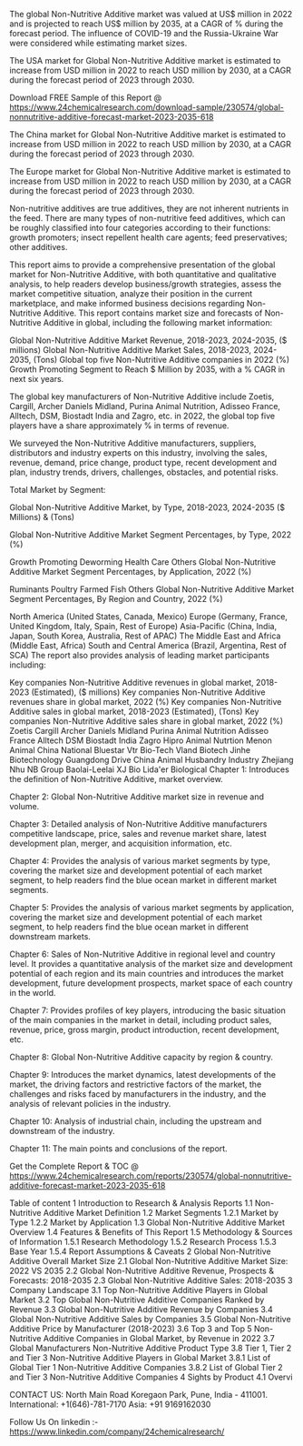 The global Non-Nutritive Additive market was valued at US$ million in 2022 and is projected to reach US$ million by 2035, at a CAGR of % during the forecast period. The influence of COVID-19 and the Russia-Ukraine War were considered while estimating market sizes.

The USA market for Global Non-Nutritive Additive  market is estimated to increase from USD million in 2022 to reach USD million by 2030, at a CAGR during the forecast period of 2023 through 2030.

Download FREE Sample of this Report @ https://www.24chemicalresearch.com/download-sample/230574/global-nonnutritive-additive-forecast-market-2023-2035-618

The China market for Global Non-Nutritive Additive  market is estimated to increase from USD million in 2022 to reach USD million by 2030, at a CAGR during the forecast period of 2023 through 2030.

The Europe market for Global Non-Nutritive Additive  market is estimated to increase from USD million in 2022 to reach USD million by 2030, at a CAGR during the forecast period of 2023 through 2030.

Non-nutritive additives are true additives, they are not inherent nutrients in the feed. There are many types of non-nutritive feed additives, which can be roughly classified into four categories according to their functions: growth promoters; insect repellent health care agents; feed preservatives; other additives.

This report aims to provide a comprehensive presentation of the global market for Non-Nutritive Additive, with both quantitative and qualitative analysis, to help readers develop business/growth strategies, assess the market competitive situation, analyze their position in the current marketplace, and make informed business decisions regarding Non-Nutritive Additive. This report contains market size and forecasts of Non-Nutritive Additive in global, including the following market information:

Global Non-Nutritive Additive Market Revenue, 2018-2023, 2024-2035, ($ millions)
Global Non-Nutritive Additive Market Sales, 2018-2023, 2024-2035, (Tons)
Global top five Non-Nutritive Additive companies in 2022 (%)
Growth Promoting Segment to Reach $ Million by 2035, with a % CAGR in next six years.

The global key manufacturers of Non-Nutritive Additive include Zoetis, Cargill, Archer Daniels Midland, Purina Animal Nutrition, Adisseo France, Alltech, DSM, Biostadt India and Zagro, etc. in 2022, the global top five players have a share approximately % in terms of revenue.

We surveyed the Non-Nutritive Additive manufacturers, suppliers, distributors and industry experts on this industry, involving the sales, revenue, demand, price change, product type, recent development and plan, industry trends, drivers, challenges, obstacles, and potential risks.

Total Market by Segment:

Global Non-Nutritive Additive Market, by Type, 2018-2023, 2024-2035 ($ Millions) & (Tons)

Global Non-Nutritive Additive Market Segment Percentages, by Type, 2022 (%)

Growth Promoting
Deworming Health Care
Others
Global Non-Nutritive Additive Market Segment Percentages, by Application, 2022 (%)

Ruminants
Poultry
Farmed Fish
Others
Global Non-Nutritive Additive Market Segment Percentages, By Region and Country, 2022 (%)

North America (United States, Canada, Mexico)
Europe (Germany, France, United Kingdom, Italy, Spain, Rest of Europe)
Asia-Pacific (China, India, Japan, South Korea, Australia, Rest of APAC)
The Middle East and Africa (Middle East, Africa)
South and Central America (Brazil, Argentina, Rest of SCA)
The report also provides analysis of leading market participants including:

Key companies Non-Nutritive Additive revenues in global market, 2018-2023 (Estimated), ($ millions)
Key companies Non-Nutritive Additive revenues share in global market, 2022 (%)
Key companies Non-Nutritive Additive sales in global market, 2018-2023 (Estimated), (Tons)
Key companies Non-Nutritive Additive sales share in global market, 2022 (%)
Zoetis
Cargill
Archer Daniels Midland
Purina Animal Nutrition
Adisseo France
Alltech
DSM
Biostadt India
Zagro
Hipro Animal Nutrtion
Menon Animal
China National Bluestar
Vtr Bio-Tech
Vland Biotech
Jinhe Biotechnology
Guangdong Drive
China Animal Husbandry Industry
Zhejiang Nhu
NB Group
Baolai-Leelai
XJ Bio
Lida'er Biological
Chapter 1: Introduces the definition of Non-Nutritive Additive, market overview.

Chapter 2: Global Non-Nutritive Additive market size in revenue and volume.

Chapter 3: Detailed analysis of Non-Nutritive Additive manufacturers competitive landscape, price, sales and revenue market share, latest development plan, merger, and acquisition information, etc.

Chapter 4: Provides the analysis of various market segments by type, covering the market size and development potential of each market segment, to help readers find the blue ocean market in different market segments.

Chapter 5: Provides the analysis of various market segments by application, covering the market size and development potential of each market segment, to help readers find the blue ocean market in different downstream markets.

Chapter 6: Sales of Non-Nutritive Additive in regional level and country level. It provides a quantitative analysis of the market size and development potential of each region and its main countries and introduces the market development, future development prospects, market space of each country in the world.

Chapter 7: Provides profiles of key players, introducing the basic situation of the main companies in the market in detail, including product sales, revenue, price, gross margin, product introduction, recent development, etc.

Chapter 8: Global Non-Nutritive Additive capacity by region & country.

Chapter 9: Introduces the market dynamics, latest developments of the market, the driving factors and restrictive factors of the market, the challenges and risks faced by manufacturers in the industry, and the analysis of relevant policies in the industry.

Chapter 10: Analysis of industrial chain, including the upstream and downstream of the industry.

Chapter 11: The main points and conclusions of the report.

Get the Complete Report & TOC @ https://www.24chemicalresearch.com/reports/230574/global-nonnutritive-additive-forecast-market-2023-2035-618

Table of content
1 Introduction to Research & Analysis Reports
1.1 Non-Nutritive Additive Market Definition
1.2 Market Segments
1.2.1 Market by Type
1.2.2 Market by Application
1.3 Global Non-Nutritive Additive Market Overview
1.4 Features & Benefits of This Report
1.5 Methodology & Sources of Information
1.5.1 Research Methodology
1.5.2 Research Process
1.5.3 Base Year
1.5.4 Report Assumptions & Caveats
2 Global Non-Nutritive Additive Overall Market Size
2.1 Global Non-Nutritive Additive Market Size: 2022 VS 2035
2.2 Global Non-Nutritive Additive Revenue, Prospects & Forecasts: 2018-2035
2.3 Global Non-Nutritive Additive Sales: 2018-2035
3 Company Landscape
3.1 Top Non-Nutritive Additive Players in Global Market
3.2 Top Global Non-Nutritive Additive Companies Ranked by Revenue
3.3 Global Non-Nutritive Additive Revenue by Companies
3.4 Global Non-Nutritive Additive Sales by Companies
3.5 Global Non-Nutritive Additive Price by Manufacturer (2018-2023)
3.6 Top 3 and Top 5 Non-Nutritive Additive Companies in Global Market, by Revenue in 2022
3.7 Global Manufacturers Non-Nutritive Additive Product Type
3.8 Tier 1, Tier 2 and Tier 3 Non-Nutritive Additive Players in Global Market
3.8.1 List of Global Tier 1 Non-Nutritive Additive Companies
3.8.2 List of Global Tier 2 and Tier 3 Non-Nutritive Additive Companies
4 Sights by Product
4.1 Overvi

CONTACT US:
North Main Road Koregaon Park, Pune, India - 411001.
International: +1(646)-781-7170
Asia: +91 9169162030

Follow Us On linkedin :- https://www.linkedin.com/company/24chemicalresearch/
